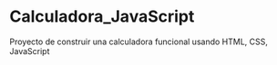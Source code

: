 # Calculadora_JavaScript
Proyecto de construir una calculadora funcional usando HTML, CSS, JavaScript
